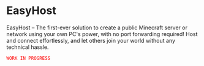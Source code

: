 # EasyHost
EasyHost – The first-ever solution to create a public Minecraft server or network using your own PC's power, with no port forwarding required! Host and connect effortlessly, and let others join your world without any technical hassle.


<code style="color : #FF0000">WORK IN PROGRESS</code>
